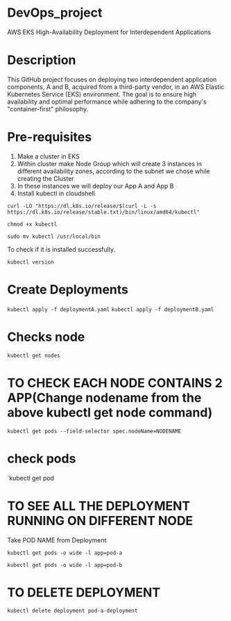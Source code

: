# DevOps_project
AWS EKS High-Availability Deployment for Interdependent Applications

# Description
This GitHub project focuses on deploying two interdependent application components, A and B, acquired from a third-party vendor, in an AWS Elastic Kubernetes Service (EKS) environment. The goal is to ensure high availability and optimal performance while adhering to the company's "container-first" philosophy.

# Pre-requisites
1. Make a cluster in EKS
2. Within cluster make Node Group which will create 3 instances in different availability zones, according to the subnet we chose while creating the Cluster
3. In these instances we will deploy our App A and App B
4. Install kubectl in cloudshell
   
`curl -LO "https://dl.k8s.io/release/$(curl -L -s https://dl.k8s.io/release/stable.txt)/bin/linux/amd64/kubectl"`

`chmod +x kubectl`

`sudo mv kubectl /usr/local/bin`

To check if it is installed successfully.

`kubectl version`

# Create Deployments

`kubectl apply -f deploymentA.yaml`
`kubectl apply -f deploymentB.yaml`

# Checks node 

`kubectl get nodes`

# TO CHECK EACH NODE CONTAINS 2 APP(Change nodename from the above kubectl get node command)

`kubectl get pods --field-selector spec.nodeName=NODENAME`

# check pods
`kubectl get pod

# TO SEE ALL THE DEPLOYMENT RUNNING ON DIFFERENT NODE
Take POD NAME from Deployment

`kubectl get pods -o wide -l app=pod-a`

`kubectl get pods -o wide -l app=pod-b`

# TO DELETE DEPLOYMENT
`kubectl delete deployment pod-a-deployment`


